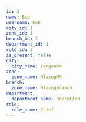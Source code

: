 ```yaml
---
id: 3
name: Bob
username: bob
city_id: 1
zone_id: 1
branch_id: 1
department_id: 1
role_id: 3
is_present: false
city:
  city_name: YangonMM
zone:
  zone_name: HlaingMM
branch:
  zone_name: HlaingBranch
department:
  department_name: Operation
role:
  role_name: Chief
---
```

